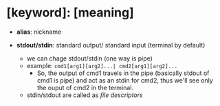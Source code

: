 # [keyword]: [meaning]

- **alias**: nickname

- **stdout/stdin**: standard output/ standard input (terminal by default)
  - we can chage stdout/stdin (one way is pipe)
  - example: `cmd1[arg1][arg2]...| cmd2[arg1][arg2]...`
    - So, the output of cmd1 travels in the pipe (basically stdout of cmd1 is pipe) and act as an stdin for cmd2, thus we'll see only the ouput of cmd2 in the terminal.
  - stdin/stdout are called as _file descriptors_